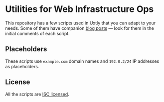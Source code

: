 # Utilities for Web Infrastructure Ops

This repository has a few scripts used in Uxtly that you can adapt to your
needs. Some of them have companion [blog posts](https://blog.uxtly.com)
&mdash; look for them in the initial comments of each script.


## Placeholders
These scripts use `example.com` domain names
and `192.0.2/24` IP addresses as placeholders.


## License
All the scripts are [ISC licensed](./LICENSE).
